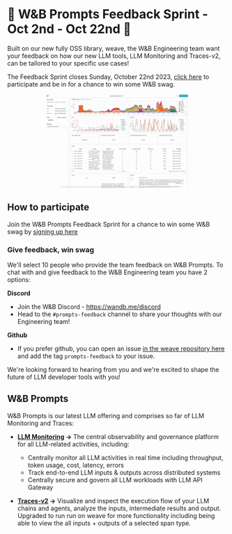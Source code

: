 # 🔆 W&B Prompts Feedback Sprint - Oct 2nd - Oct 22nd 🔆 

Built on our new fully OSS library, weave, the W&B Engineering team want your feedback on how our new LLM tools, LLM Monitoring and Traces-v2, can be tailored to your specific use cases!

The Feedback Sprint closes Sunday, October 22nd 2023, [click here](https://wandb.ai/site/monitoring?utm_source=weave-github&utm_medium=github&utm_campaign=prompts-feedback-sprint&utm_term=prompts-feedback-sprint-sep23) to participate and be in for a chance to win some W&B swag.

<div align="center">
  <img src="../../docs/assets/mini_prodmon_overview.gif" width="65%">
</div>

## How to participate
Join the W&B Prompts Feedback Sprint for a chance to win some W&B swag by [signing up here](https://wandb.ai/site/monitoring?utm_source=weave-github&utm_medium=github&utm_campaign=prompts-feedback-sprint&utm_term=prompts-feedback-sprint-sep23)

### Give feedback, win swag
We'll select 10 people who provide the team feedback on W&B Prompts. To chat with and give feedback to the W&B Engineering team you have 2 options:

**Discord**
- Join the W&B Discord - https://wandb.me/discord
- Head to the `#prompts-feedback` channel to share your thoughts with our Engineering team!

**Github**
- If you prefer github, you can open an issue [in the weave repository here](https://github.com/wandb/weave/issues) and add the tag `prompts-feedback` to your issue.

We're looking forward to hearing from you and we're excited to shape the future of LLM developer tools with you!

## W&B Prompts
W&B Prompts is our latest LLM offering and comprises so far of LLM Monitoring and Traces:

- **[LLM Monitoring](https://github.com/wandb/weave/tree/master/examples/prompts/llm_monitoring) →** The central observability and governance platform for all LLM-related activities, including:
    - Centrally monitor all LLM activities in real time including throughput, token usage, cost, latency, errors
    - Track end-to-end LLM inputs & outputs across distributed systems
    - Centrally secure and govern all LLM workloads with LLM API Gateway

- **[Traces-v2](https://github.com/wandb/weave/tree/master/examples/prompts/trace_debugging) →** Visualize and inspect the execution flow of your LLM chains and agents, analyze the inputs, intermediate results and output. Upgraded to run run on weave for more functionality including being able to view the all inputs + outputs of a selected span type.

